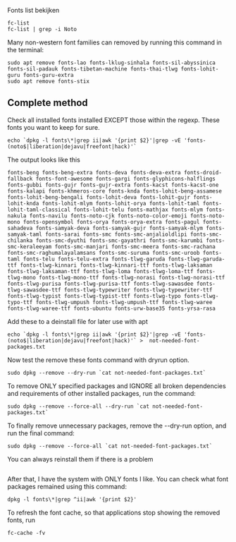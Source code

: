 Fonts list bekijken

```
fc-list
fc-list | grep -i Noto
```

Many non-western font families can removed by running this command in the terminal:

```
sudo apt remove fonts-lao fonts-lklug-sinhala fonts-sil-abyssinica fonts-sil-padauk fonts-tibetan-machine fonts-thai-tlwg fonts-lohit-guru fonts-guru-extra
sudo apt remove fonts-stix
```



## Complete method

Check all installed fonts installed EXCEPT those within the regexp.  These fonts you want to keep for sure.

```
echo `dpkg -l fonts\*|grep ii|awk '{print $2}'|grep -vE 'fonts-(noto$|liberation|dejavu|freefont|hack)'`
```

The output looks like this

```
fonts-beng fonts-beng-extra fonts-deva fonts-deva-extra fonts-droid-fallback fonts-font-awesome fonts-gargi fonts-glyphicons-halflings fonts-gubbi fonts-gujr fonts-gujr-extra fonts-kacst fonts-kacst-one fonts-kalapi fonts-khmeros-core fonts-knda fonts-lohit-beng-assamese fonts-lohit-beng-bengali fonts-lohit-deva fonts-lohit-gujr fonts-lohit-knda fonts-lohit-mlym fonts-lohit-orya fonts-lohit-taml fonts-lohit-taml-classical fonts-lohit-telu fonts-mathjax fonts-mlym fonts-nakula fonts-navilu fonts-noto-cjk fonts-noto-color-emoji fonts-noto-mono fonts-opensymbol fonts-orya fonts-orya-extra fonts-pagul fonts-sahadeva fonts-samyak-deva fonts-samyak-gujr fonts-samyak-mlym fonts-samyak-taml fonts-sarai fonts-smc fonts-smc-anjalioldlipi fonts-smc-chilanka fonts-smc-dyuthi fonts-smc-gayathri fonts-smc-karumbi fonts-smc-keraleeyam fonts-smc-manjari fonts-smc-meera fonts-smc-rachana fonts-smc-raghumalayalamsans fonts-smc-suruma fonts-smc-uroob fonts-taml fonts-telu fonts-telu-extra fonts-tlwg-garuda fonts-tlwg-garuda-ttf fonts-tlwg-kinnari fonts-tlwg-kinnari-ttf fonts-tlwg-laksaman fonts-tlwg-laksaman-ttf fonts-tlwg-loma fonts-tlwg-loma-ttf fonts-tlwg-mono fonts-tlwg-mono-ttf fonts-tlwg-norasi fonts-tlwg-norasi-ttf fonts-tlwg-purisa fonts-tlwg-purisa-ttf fonts-tlwg-sawasdee fonts-tlwg-sawasdee-ttf fonts-tlwg-typewriter fonts-tlwg-typewriter-ttf fonts-tlwg-typist fonts-tlwg-typist-ttf fonts-tlwg-typo fonts-tlwg-typo-ttf fonts-tlwg-umpush fonts-tlwg-umpush-ttf fonts-tlwg-waree fonts-tlwg-waree-ttf fonts-ubuntu fonts-urw-base35 fonts-yrsa-rasa
```

Add these to a deinstall file for later use with apt

```
echo `dpkg -l fonts\*|grep ii|awk '{print $2}'|grep -vE 'fonts-(noto$|liberation|dejavu|freefont|hack)'` >  not-needed-font-packages.txt
```

Now  test the remove these fonts command with dryrun option.

```
sudo dpkg --remove --dry-run `cat not-needed-font-packages.txt`
```

To remove ONLY specified packages and IGNORE all broken dependencies and requirements of other installed packages, run the command:

```
sudo dpkg --remove --force-all --dry-run `cat not-needed-font-packages.txt`
```

To finally remove unnecessary packages, remove the --dry-run option, and run the final command:

```
sudo dpkg --remove --force-all `cat not-needed-font-packages.txt`
```

You can always reinstall them if there is a problem

```
```

After that, I have the system with ONLY fonts I like. You can check what font packages remained using this command:

```
dpkg -l fonts\*|grep ^ii|awk '{print $2}'
```

To refresh the font cache, so that applications stop showing the removed fonts, run

```
fc-cache -fv
```
